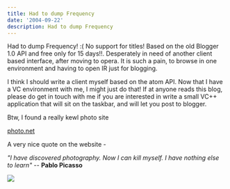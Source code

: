```yaml
---
title: Had to dump Frequency
date: '2004-09-22'
description: Had to dump Frequency
---
```


Had to dump Frequency! :( No support for titles! Based on the old Blogger 1.0 API and free only for 15 days!!. Desperately in need of another client based interface, after moving to opera. It is such a pain, to browse in one environment and having to open IR just for blogging.

I think I should write a client myself based on the atom API. Now that I have a VC environment with me, I might just do that! If at anyone reads this blog, please do get in touch with me if you are interested in write a small VC++ application that will sit on the taskbar, and will let you post to blogger.

Btw, I found a really kewl photo site  
  
[photo.net][0]

A very nice quote on the website -  
  
_"I have discovered photography. Now I can kill myself. I have nothing else to learn"_ -- **Pablo Picasso**

![](/images/7854873-109586365148141465?l=shvelmur.blogspot.com)


[0]: http://www.photo.net